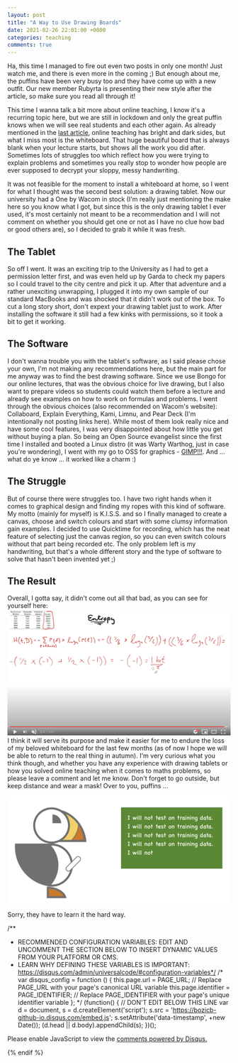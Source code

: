 ```yaml
---
layout: post
title: "A Way to Use Drawing Boards"
date: 2021-02-26 22:01:00 +0000
categories: teaching
comments: true
---
```


Ha, this time I managed to fire out even two posts in only one month! Just watch me, and there is even more in the coming ;) But enough about me, the puffins have been very busy too and they have come up with a new outfit. Our new member Rubyrta is presenting their new style after the article, so make sure you read all through it!

This time I wanna talk a bit more about online teaching, I know it's a recurring topic here, but we are still in lockdown and only the great puffin knows when we will see real students and each other again. As already mentioned in the [last article](/jekyll/update/2021/02/04/information-theory-in-python.html), online teaching has bright and dark sides, but what I miss most is the whiteboard. That huge beautiful board that is always blank when your lecture starts, but shows all the work you did after. Sometimes lots of struggles too which reflect how you were trying to explain problems and sometimes you really stop to wonder how people are ever supposed to decrypt your sloppy, messy handwriting.

It was not feasible for the moment to install a whiteboard at home, so I went for what I thought was the second best solution: a drawing tablet. Now our university had a One by Wacom in stock (I'm really just mentioning the make here so you know what I got, but since this is the only drawing tablet I ever used, it's most certainly not meant to be a recommendation and I will not comment on whether you should get one or not as I have no clue how bad or good others are), so I decided to grab it while it was fresh.

## The Tablet
So off I went. It was an exciting trip to the University as I had to get a permission letter first, and was even held up by Garda to check my papers so I could travel to the city centre and pick it up. After that adventure and a rather unexciting unwrapping, I plugged it into my own sample of our standard MacBooks and was shocked that it didn't work out of the box. To cut a long story short, don't expext your drawing tablet just to work. After installing the software it still had a few kinks with permissions, so it took a bit to get it working.

## The Software
I don't wanna trouble you with the tablet's software, as I said please chose your own, I'm not making any recommendations here, but the main part for me anyway was to find the best drawing software. Since we use Bongo for our online lectures, that was the obvious choice for live drawing, but I also want to prepare videos so students could watch them before a lecture and already see examples on how to work on formulas and problems. I went through the obvious choices (also recommended on Wacom's website): Collaboard, Explain Everything, Kami, Limnu, and Pear Deck (I'm intentionally not posting links here). While most of them look really nice and have some cool features, I was very disappointed about how little you get without buying a plan. So being an Open Source evangelist since the first time I installed and booted a Linux distro (it was Warty Warthog, just in case you're wondering), I went with my go to OSS for graphics - [GIMP!!!](https://www.gimp.org/). And ... what do ye know ... it worked like a charm :)

## The Struggle
But of course there were struggles too. I have two right hands when it comes to graphical design and finding my ropes with this kind of software. My motto (mainly for myself) is K.I.S.S. and so I finally managed to create a canvas, choose and switch colours and start with some clumsy information gain examples. I decided to use Quicktime for recording, which has the neat feature of selecting just the canvas region, so you can even switch colours without that part being recorded etc. The only problem left is my handwriting, but that's a whole different story and the type of software to solve that hasn't been invented yet ;)

## The Result
Overall, I gotta say, it didn't come out all that bad, as you can see for yourself here: 
[![Entropy](/images/video.png)](https://youtu.be/LQBhPIQFoQI)
I think it will serve its purpose and make it easier for me to endure the loss of my beloved whiteboard for the last few months (as of now I hope we will be able to return to the real thing in autumn). I'm very curious what you think though, and whether you have any experience with drawing tablets or how you solved online teaching when it comes to maths problems, so please leave a comment and let me know. Don't forget to go outside, but keep distance and wear a mask! Over to you, puffins ...

![Test on Training](/images/test-on-training.png)

Sorry, they have to learn it the hard way.

/**
*  RECOMMENDED CONFIGURATION VARIABLES: EDIT AND UNCOMMENT THE SECTION BELOW TO INSERT DYNAMIC VALUES FROM YOUR PLATFORM OR CMS.
*  LEARN WHY DEFINING THESE VARIABLES IS IMPORTANT: https://disqus.com/admin/universalcode/#configuration-variables*/
/*
var disqus_config = function () {
this.page.url = PAGE_URL;  // Replace PAGE_URL with your page's canonical URL variable
this.page.identifier = PAGE_IDENTIFIER; // Replace PAGE_IDENTIFIER with your page's unique identifier variable
};
*/
(function() { // DON'T EDIT BELOW THIS LINE
var d = document, s = d.createElement('script');
s.src = 'https://bozicb-github-io.disqus.com/embed.js';
s.setAttribute('data-timestamp', +new Date());
(d.head || d.body).appendChild(s);
})();
</script>
<noscript>Please enable JavaScript to view the <a href="https://disqus.com/?ref_noscript">comments powered by Disqus.</a></noscript>
                            
{% endif %}
